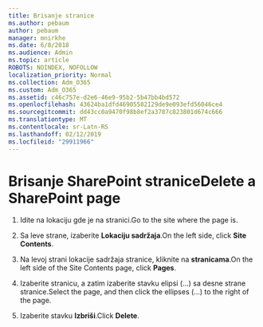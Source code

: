 ```yaml
---
title: Brisanje stranice
ms.author: pebaum
author: pebaum
manager: mnirkhe
ms.date: 6/8/2018
ms.audience: Admin
ms.topic: article
ROBOTS: NOINDEX, NOFOLLOW
localization_priority: Normal
ms.collection: Adm_O365
ms.custom: Adm_O365
ms.assetid: c46c757e-d2e6-46e9-95b2-5b47bb4bd572
ms.openlocfilehash: 43624ba1dfd46905502129de9e093efd56046ce4
ms.sourcegitcommit: dd43cc0a9470f98b8ef2a3787c823801d674c666
ms.translationtype: MT
ms.contentlocale: sr-Latn-RS
ms.lasthandoff: 02/12/2019
ms.locfileid: "29911966"
---
```

# <a name="delete-a-sharepoint-page"></a><span data-ttu-id="cb06e-102">Brisanje SharePoint stranice</span><span class="sxs-lookup"><span data-stu-id="cb06e-102">Delete a SharePoint page</span></span>

1. <span data-ttu-id="cb06e-103">Idite na lokaciju gde je na stranici.</span><span class="sxs-lookup"><span data-stu-id="cb06e-103">Go to the site where the page is.</span></span>
    
2. <span data-ttu-id="cb06e-104">Sa leve strane, izaberite **Lokaciju sadržaja**.</span><span class="sxs-lookup"><span data-stu-id="cb06e-104">On the left side, click **Site Contents**.</span></span>
    
3. <span data-ttu-id="cb06e-105">Na levoj strani lokacije sadržaja stranice, kliknite na **stranicama**.</span><span class="sxs-lookup"><span data-stu-id="cb06e-105">On the left side of the Site Contents page, click **Pages**.</span></span>
    
4. <span data-ttu-id="cb06e-106">Izaberite stranicu, a zatim izaberite stavku elipsi (...) sa desne strane stranice.</span><span class="sxs-lookup"><span data-stu-id="cb06e-106">Select the page, and then click the ellipses (...) to the right of the page.</span></span>
    
5. <span data-ttu-id="cb06e-107">Izaberite stavku **Izbriši**.</span><span class="sxs-lookup"><span data-stu-id="cb06e-107">Click **Delete**.</span></span>
    

